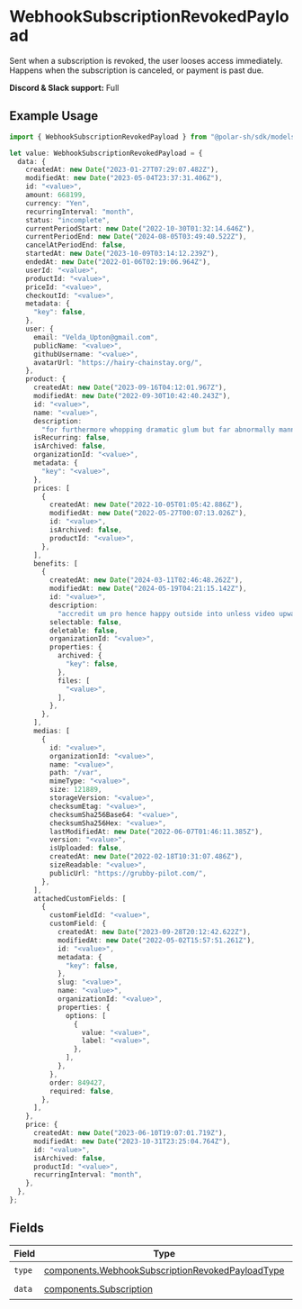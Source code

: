 # WebhookSubscriptionRevokedPayload

Sent when a subscription is revoked, the user looses access immediately.
Happens when the subscription is canceled, or payment is past due.

**Discord & Slack support:** Full

## Example Usage

```typescript
import { WebhookSubscriptionRevokedPayload } from "@polar-sh/sdk/models/components";

let value: WebhookSubscriptionRevokedPayload = {
  data: {
    createdAt: new Date("2023-01-27T07:29:07.482Z"),
    modifiedAt: new Date("2023-05-04T23:37:31.406Z"),
    id: "<value>",
    amount: 668199,
    currency: "Yen",
    recurringInterval: "month",
    status: "incomplete",
    currentPeriodStart: new Date("2022-10-30T01:32:14.646Z"),
    currentPeriodEnd: new Date("2024-08-05T03:49:40.522Z"),
    cancelAtPeriodEnd: false,
    startedAt: new Date("2023-10-09T03:14:12.239Z"),
    endedAt: new Date("2022-01-06T02:19:06.964Z"),
    userId: "<value>",
    productId: "<value>",
    priceId: "<value>",
    checkoutId: "<value>",
    metadata: {
      "key": false,
    },
    user: {
      email: "Velda_Upton@gmail.com",
      publicName: "<value>",
      githubUsername: "<value>",
      avatarUrl: "https://hairy-chainstay.org/",
    },
    product: {
      createdAt: new Date("2023-09-16T04:12:01.967Z"),
      modifiedAt: new Date("2022-09-30T10:42:40.243Z"),
      id: "<value>",
      name: "<value>",
      description:
        "for furthermore whopping dramatic glum but far abnormally manner",
      isRecurring: false,
      isArchived: false,
      organizationId: "<value>",
      metadata: {
        "key": "<value>",
      },
      prices: [
        {
          createdAt: new Date("2022-10-05T01:05:42.886Z"),
          modifiedAt: new Date("2022-05-27T00:07:13.026Z"),
          id: "<value>",
          isArchived: false,
          productId: "<value>",
        },
      ],
      benefits: [
        {
          createdAt: new Date("2024-03-11T02:46:48.262Z"),
          modifiedAt: new Date("2024-05-19T04:21:15.142Z"),
          id: "<value>",
          description:
            "accredit um pro hence happy outside into unless video upwardly",
          selectable: false,
          deletable: false,
          organizationId: "<value>",
          properties: {
            archived: {
              "key": false,
            },
            files: [
              "<value>",
            ],
          },
        },
      ],
      medias: [
        {
          id: "<value>",
          organizationId: "<value>",
          name: "<value>",
          path: "/var",
          mimeType: "<value>",
          size: 121889,
          storageVersion: "<value>",
          checksumEtag: "<value>",
          checksumSha256Base64: "<value>",
          checksumSha256Hex: "<value>",
          lastModifiedAt: new Date("2022-06-07T01:46:11.385Z"),
          version: "<value>",
          isUploaded: false,
          createdAt: new Date("2022-02-18T10:31:07.486Z"),
          sizeReadable: "<value>",
          publicUrl: "https://grubby-pilot.com/",
        },
      ],
      attachedCustomFields: [
        {
          customFieldId: "<value>",
          customField: {
            createdAt: new Date("2023-09-28T20:12:42.622Z"),
            modifiedAt: new Date("2022-05-02T15:57:51.261Z"),
            id: "<value>",
            metadata: {
              "key": false,
            },
            slug: "<value>",
            name: "<value>",
            organizationId: "<value>",
            properties: {
              options: [
                {
                  value: "<value>",
                  label: "<value>",
                },
              ],
            },
          },
          order: 849427,
          required: false,
        },
      ],
    },
    price: {
      createdAt: new Date("2023-06-10T19:07:01.719Z"),
      modifiedAt: new Date("2023-10-31T23:25:04.764Z"),
      id: "<value>",
      isArchived: false,
      productId: "<value>",
      recurringInterval: "month",
    },
  },
};
```

## Fields

| Field                                                                                                                | Type                                                                                                                 | Required                                                                                                             | Description                                                                                                          |
| -------------------------------------------------------------------------------------------------------------------- | -------------------------------------------------------------------------------------------------------------------- | -------------------------------------------------------------------------------------------------------------------- | -------------------------------------------------------------------------------------------------------------------- |
| `type`                                                                                                               | [components.WebhookSubscriptionRevokedPayloadType](../../models/components/webhooksubscriptionrevokedpayloadtype.md) | :heavy_check_mark:                                                                                                   | N/A                                                                                                                  |
| `data`                                                                                                               | [components.Subscription](../../models/components/subscription.md)                                                   | :heavy_check_mark:                                                                                                   | N/A                                                                                                                  |